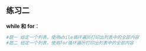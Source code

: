 ## 练习二
**while 和 for**：
```python
#题一 给定一个列表，使用while循环遍历打印出列表中的全部内容
#题二 给定一个列表，使用for循环遍历打印出列表中的全部内容
```